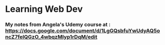 # Learning Web Dev
### My notes from Angela's Udemy course at : https://docs.google.com/document/d/1LgGQsbfuYwUdyAQ5oncZ7felQGzO_4wbqzMlyp1rDqM/edit
